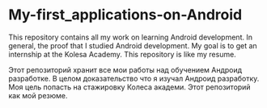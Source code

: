 # My-first_applications-on-Android
This repository contains all my work on learning Android development. In general, the proof that I studied Android development. My goal is to get an internship at the Kolesa Academy. This repository is like my resume.


Этот репозиторий хранит все мои работы над обучением Андроид разработке. В целом доказательство что я изучал Андроид разработку. Моя цель попасть на стажировку Колеса  академи. Этот репозиторий как мой резюме.
